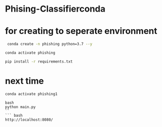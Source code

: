 # Phising-Classifierconda 
# for creating to seperate environment
``` bash
 conda create -n phishing python=3.7 --y
 ```

``` bash 
conda activate phishing
```
``` bash 
pip install -r requirements.txt
```
# next time 
``` bash  
conda activate phishing1
```
``` 
bash 
python main.py
``
``` bash 
http://localhost:8080/
```
